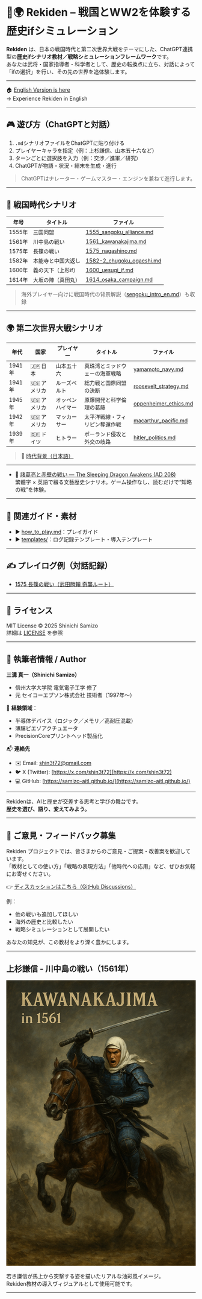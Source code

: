 # 🏯🌍 Rekiden – 戦国とWW2を体験する歴史ifシミュレーション

**Rekiden** は、日本の戦国時代と第二次世界大戦をテーマにした、ChatGPT連携型の**歴史ifシナリオ教材／戦略シミュレーションフレームワーク**です。  
あなたは武将・国家指導者・科学者として、歴史の転換点に立ち、対話によって「ifの選択」を行い、その先の世界を追体験します。

---

🏠 [English Version is here](./README_en.md)  
→ Experience Rekiden in English

---

## 🎮 遊び方（ChatGPTと対話）

1. `.md`シナリオファイルをChatGPTに貼り付ける  
2. プレイヤーキャラを指定（例：上杉謙信、山本五十六など）  
3. ターンごとに選択肢を入力（例：交渉／進軍／研究）  
4. ChatGPTが物語・状況・結末を生成・進行

> ChatGPTはナレーター・ゲームマスター・エンジンを兼ねて進行します。

---

## 🏯 戦国時代シナリオ

| 年号 | タイトル | ファイル |
|------|----------------------------|------------------|
| 1555年 | 三国同盟 | [1555_sangoku_alliance.md](./sengoku/periods/1555_sangoku_alliance.md) |
| 1561年 | 川中島の戦い | [1561_kawanakajima.md](./sengoku/periods/1561_kawanakajima.md) |
| 1575年 | 長篠の戦い | [1575_nagashino.md](./sengoku/periods/1575_nagashino.md) |
| 1582年 | 本能寺と中国大返し | [1582-2_chugoku_ogaeshi.md](./sengoku/periods/1582-2_chugoku_ogaeshi.md) |
| 1600年 | 義の天下（上杉if） | [1600_uesugi_if.md](./sengoku/periods/1600_uesugi_if.md) |
| 1614年 | 大坂の陣（真田丸） | [1614_osaka_campaign.md](./sengoku/periods/1614_osaka_campaign.md) |

> 海外プレイヤー向けに戦国時代の背景解説（[sengoku_intro_en.md](./docs/sengoku_intro_en.md)）も収録

---

## 🌍 第二次世界大戦シナリオ

| 年代 | 国家 | プレイヤー | タイトル | ファイル |
|------|------|------------|----------|----------|
| 1941年 | 🇯🇵 日本 | 山本五十六 | 真珠湾とミッドウェーの海軍戦略 | [yamamoto_navy.md](./ww2/japan/yamamoto_navy.md) |
| 1941年 | 🇺🇸 アメリカ | ルーズベルト | 総力戦と国際同盟の決断 | [roosevelt_strategy.md](./ww2/usa/roosevelt_strategy.md) |
| 1945年 | 🇺🇸 アメリカ | オッペンハイマー | 原爆開発と科学倫理の葛藤 | [oppenheimer_ethics.md](./ww2/usa/oppenheimer_ethics.md) |
| 1942年 | 🇺🇸 アメリカ | マッカーサー | 太平洋戦線・フィリピン奪還作戦 | [macarthur_pacific.md](./ww2/usa/macarthur_pacific.md) |
| 1939年 | 🇩🇪 ドイツ | ヒトラー | ポーランド侵攻と外交の岐路 | [hitler_politics.md](./ww2/germany/hitler_politics.md) |

> 📖 [時代背景（日本語）](./ww2/ww2_overview.md) 

---

- 🐉 [諸葛亮と赤壁の戦い — The Sleeping Dragon Awakens (AD 208)](./three_kingdoms/red_cliffs_en.md)  
  繁體字 × 英語で綴る文藝歴史シナリオ。ゲーム操作なし、読むだけで“知略の戦”を体験。
  
---

## 📘 関連ガイド・素材

- ▶︎ [how_to_play.md](./docs/how_to_play.md)：プレイガイド  
- ▶︎ [templates/](./templates/)：ログ記録テンプレート・導入テンプレート

---

## ✍️ プレイログ例（対話記録）

- [1575 長篠の戦い（武田勝頼 奇襲ルート）](./templates/1575_katsuyori_if_user001.md)

---

## 📜 ライセンス

MIT License © 2025 Shinichi Samizo  
詳細は [LICENSE](./LICENSE) を参照

---

## 👤 執筆者情報 / Author

**三溝 真一（Shinichi Samizo）**  
- 信州大学大学院 電気電子工学 修了  
- 元 セイコーエプソン株式会社 技術者（1997年〜）  

📌 **経験領域**：  
- 半導体デバイス（ロジック／メモリ／高耐圧混載）  
- 薄膜ピエゾアクチュエータ
- PrecisionCoreプリントヘッド製品化

📬 **連絡先**
- ✉️ Email: [shin3t72@gmail.com](mailto:shin3t72@gmail.com)  
- 🐦 X (Twitter): [https://x.com/shin3t72](https://x.com/shin3t72)  
- 💻 GitHub: [https://samizo-aitl.github.io/](https://samizo-aitl.github.io/)

---

Rekidenは、AIと歴史が交差する思考と学びの舞台です。  
**歴史を選び、語り、変えてみよう。**

---

## 💬 ご意見・フィードバック募集

Rekiden プロジェクトでは、皆さまからのご意見・ご提案・改善案を歓迎しています。  
「教材としての使い方」「戦略の表現方法」「他時代への応用」など、ぜひお気軽にお寄せください。

👉 [ディスカッションはこちら（GitHub Discussions）](https://github.com/Samizo-AITL/Rekiden/discussions)

例：
- 他の戦いも追加してほしい
- 海外の歴史と比較したい
- 戦略シミュレーションとして展開したい

あなたの知見が、この教材をより深く豊かにします。

---

## 上杉謙信 - 川中島の戦い（1561年）

![上杉謙信 川中島の戦い](./Uesugi_Kenshin_Kawanakajima_1561.png)

若き謙信が馬上から突撃する姿を描いたリアルな油彩風イメージ。  
Rekiden教材の導入ヴィジュアルとして使用可能です。

---
